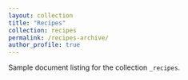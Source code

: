 ```yaml
---
layout: collection
title: "Recipes"
collection: recipes
permalink: /recipes-archive/
author_profile: true
---
```


Sample document listing for the collection `_recipes`.
